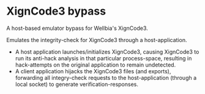 # XignCode3 bypass
A host-based emulator bypass for Wellbia's XignCode3.

Emulates the integrity-check for XignCode3 through a host-application.
* A host application launches/initializes XignCode3, causing XignCode3 to run its anti-hack analysis in that particular process-space, resulting in hack-attempts on the original application to remain undetected.
* A client application hijacks the XignCode3 files (and exports), forwarding all integry-check requests to the host-application (through a local socket) to generate verification-responses.
